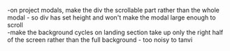 -on project modals, make the div the scrollable part rather than the whole modal - so div has set height and won't make the modal large enough to scroll  
-make the background cycles on landing section take up only the right half of the screen rather than the full background - too noisy to tanvi
